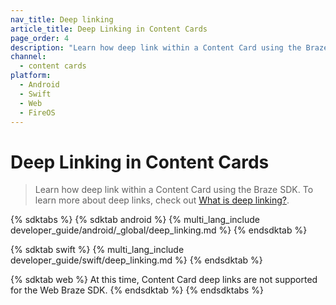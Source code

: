 ```yaml
---
nav_title: Deep linking
article_title: Deep Linking in Content Cards
page_order: 4
description: "Learn how deep link within a Content Card using the Braze SDK."
channel:
  - content cards
platform:
  - Android
  - Swift
  - Web
  - FireOS
---
```


# Deep Linking in Content Cards

> Learn how deep link within a Content Card using the Braze SDK. To learn more about deep links, check out [What is deep linking?]({{site.baseurl}}/user_guide/personalization_and_dynamic_content/deep_linking_to_in-app_content/#what-is-deep-linking).

{% sdktabs %}
{% sdktab android %}
{% multi_lang_include developer_guide/android/_global/deep_linking.md %}
{% endsdktab %}

{% sdktab swift %}
{% multi_lang_include developer_guide/swift/deep_linking.md %}
{% endsdktab %}

{% sdktab web %}
At this time, Content Card deep links are not supported for the Web Braze SDK.
{% endsdktab %}
{% endsdktabs %}
